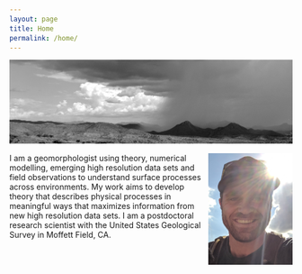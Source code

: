```yaml
---
layout: page
title: Home
permalink: /home/
---
```

![](docs/AZView.png)

<img align="right" src="docs/hShot.png" width="150"> 
I am a geomorphologist using theory, numerical modelling, emerging high resolution data sets and field observations to understand surface processes across environments. My work aims to develop theory that describes physical processes in meaningful ways that maximizes information from new high resolution data sets. I am a postdoctoral research scientist with the United States Geological Survey in Moffett Field, CA.
